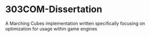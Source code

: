 # 303COM-Dissertation
A Marching Cubes implementation written specifically focusing on optimization for usage within game engines
